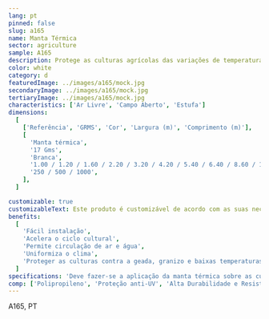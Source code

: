 ```yaml
---
lang: pt
pinned: false
slug: a165
name: Manta Térmica
sector: agriculture
sample: A165
description: Protege as culturas agrícolas das variações de temperatura, especialmente das baixas, evitando a danificação das mesmas e consequentes perdas de colheita.
color: white
category: d
featuredImage: ../images/a165/mock.jpg
secondaryImage: ../images/a165/mock.jpg
tertiaryImage: ../images/a165/mock.jpg
characteristics: ['Ar Livre', 'Campo Aberto', 'Estufa']
dimensions:
  [
    ['Referência', 'GRMS', 'Cor', 'Largura (m)', 'Comprimento (m)'],
    [
      'Manta térmica',
      '17 Gms',
      'Branca',
      '1.00 / 1.20 / 1.60 / 2.20 / 3.20 / 4.20 / 5.40 / 6.40 / 8.60 / 10.60',
      '250 / 500 / 1000',
    ],
  ]

customizable: true
customizableText: Este produto é customizável de acordo com as suas necessidades. Contacte-nos para mais informações.
benefits:
  [
    'Fácil instalação',
    'Acelera o ciclo cultural',
    'Permite circulação de ar e água',
    'Uniformiza o clima',
    'Proteger as culturas contra a geada, granizo e baixas temperaturas',
  ]
specifications: 'Deve fazer-se a aplicação da manta térmica sobre as culturas, para criar um clima uniforme sobre estas.'
comp: ['Polipropileno', 'Proteção anti-UV', 'Alta Durabilidade e Resistência']
---
```


A165, PT
